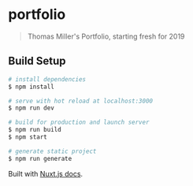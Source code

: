 # portfolio

> Thomas Miller&#39;s Portfolio, starting fresh for 2019

## Build Setup

``` bash
# install dependencies
$ npm install

# serve with hot reload at localhost:3000
$ npm run dev

# build for production and launch server
$ npm run build
$ npm start

# generate static project
$ npm run generate
```

Built with [Nuxt.js docs](https://nuxtjs.org).
